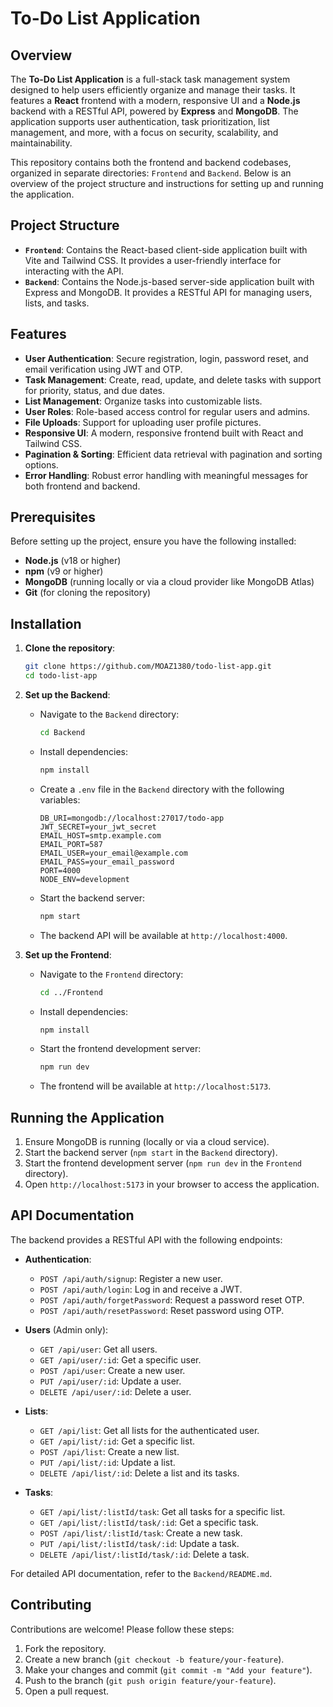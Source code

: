 # To-Do List Application

## Overview

The **To-Do List Application** is a full-stack task management system designed to help users efficiently organize and manage their tasks. It features a **React** frontend with a modern, responsive UI and a **Node.js** backend with a RESTful API, powered by **Express** and **MongoDB**. The application supports user authentication, task prioritization, list management, and more, with a focus on security, scalability, and maintainability.

This repository contains both the frontend and backend codebases, organized in separate directories: `Frontend` and `Backend`. Below is an overview of the project structure and instructions for setting up and running the application.

## Project Structure

- **`Frontend`**: Contains the React-based client-side application built with Vite and Tailwind CSS. It provides a user-friendly interface for interacting with the API.
- **`Backend`**: Contains the Node.js-based server-side application built with Express and MongoDB. It provides a RESTful API for managing users, lists, and tasks.

## Features

- **User Authentication**: Secure registration, login, password reset, and email verification using JWT and OTP.
- **Task Management**: Create, read, update, and delete tasks with support for priority, status, and due dates.
- **List Management**: Organize tasks into customizable lists.
- **User Roles**: Role-based access control for regular users and admins.
- **File Uploads**: Support for uploading user profile pictures.
- **Responsive UI**: A modern, responsive frontend built with React and Tailwind CSS.
- **Pagination & Sorting**: Efficient data retrieval with pagination and sorting options.
- **Error Handling**: Robust error handling with meaningful messages for both frontend and backend.

## Prerequisites

Before setting up the project, ensure you have the following installed:

- **Node.js** (v18 or higher)
- **npm** (v9 or higher)
- **MongoDB** (running locally or via a cloud provider like MongoDB Atlas)
- **Git** (for cloning the repository)

## Installation

1. **Clone the repository**:

   ```bash
   git clone https://github.com/MOAZ1380/todo-list-app.git
   cd todo-list-app
   ```

2. **Set up the Backend**:

   - Navigate to the `Backend` directory:
     ```bash
     cd Backend
     ```
   - Install dependencies:
     ```bash
     npm install
     ```
   - Create a `.env` file in the `Backend` directory with the following variables:
     ```env
     DB_URI=mongodb://localhost:27017/todo-app
     JWT_SECRET=your_jwt_secret
     EMAIL_HOST=smtp.example.com
     EMAIL_PORT=587
     EMAIL_USER=your_email@example.com
     EMAIL_PASS=your_email_password
     PORT=4000
     NODE_ENV=development
     ```
   - Start the backend server:
     ```bash
     npm start
     ```
   - The backend API will be available at `http://localhost:4000`.

3. **Set up the Frontend**:
   - Navigate to the `Frontend` directory:
     ```bash
     cd ../Frontend
     ```
   - Install dependencies:
     ```bash
     npm install
     ```
   - Start the frontend development server:
     ```bash
     npm run dev
     ```
   - The frontend will be available at `http://localhost:5173`.

## Running the Application

1. Ensure MongoDB is running (locally or via a cloud service).
2. Start the backend server (`npm start` in the `Backend` directory).
3. Start the frontend development server (`npm run dev` in the `Frontend` directory).
4. Open `http://localhost:5173` in your browser to access the application.

## API Documentation

The backend provides a RESTful API with the following endpoints:

- **Authentication**:

  - `POST /api/auth/signup`: Register a new user.
  - `POST /api/auth/login`: Log in and receive a JWT.
  - `POST /api/auth/forgetPassword`: Request a password reset OTP.
  - `POST /api/auth/resetPassword`: Reset password using OTP.

- **Users** (Admin only):

  - `GET /api/user`: Get all users.
  - `GET /api/user/:id`: Get a specific user.
  - `POST /api/user`: Create a new user.
  - `PUT /api/user/:id`: Update a user.
  - `DELETE /api/user/:id`: Delete a user.

- **Lists**:

  - `GET /api/list`: Get all lists for the authenticated user.
  - `GET /api/list/:id`: Get a specific list.
  - `POST /api/list`: Create a new list.
  - `PUT /api/list/:id`: Update a list.
  - `DELETE /api/list/:id`: Delete a list and its tasks.

- **Tasks**:
  - `GET /api/list/:listId/task`: Get all tasks for a specific list.
  - `GET /api/list/:listId/task/:id`: Get a specific task.
  - `POST /api/list/:listId/task`: Create a new task.
  - `PUT /api/list/:listId/task/:id`: Update a task.
  - `DELETE /api/list/:listId/task/:id`: Delete a task.

For detailed API documentation, refer to the `Backend/README.md`.

## Contributing

Contributions are welcome! Please follow these steps:

1. Fork the repository.
2. Create a new branch (`git checkout -b feature/your-feature`).
3. Make your changes and commit (`git commit -m "Add your feature"`).
4. Push to the branch (`git push origin feature/your-feature`).
5. Open a pull request.
